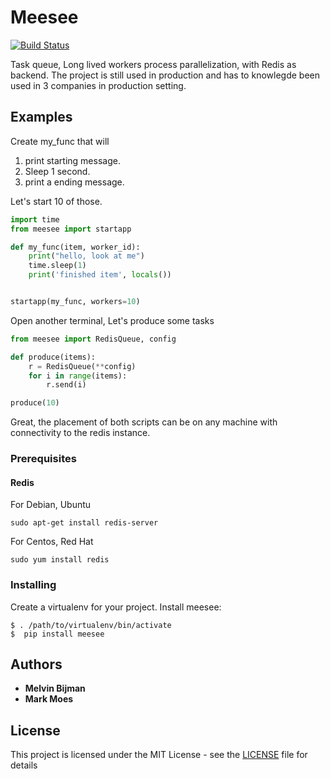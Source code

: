 # Meesee
[![Build Status](https://travis-ci.org/Attumm/meesee.svg?branch=master)](https://travis-ci.org/Attumm/meesee)

Task queue, Long lived workers process parallelization, with Redis as backend.
The project is still used in production and has to knowlegde been used in 3 companies in production setting.

## Examples

Create my_func that will 
1. print starting message.
2. Sleep 1 second.
3. print a ending message.

Let's start 10 of those.


```python
import time
from meesee import startapp

def my_func(item, worker_id):
    print("hello, look at me")
    time.sleep(1)
    print('finished item', locals())


startapp(my_func, workers=10)
```

Open another terminal, Let's produce some tasks
```python
from meesee import RedisQueue, config

def produce(items):
    r = RedisQueue(**config)
    for i in range(items):
        r.send(i)

produce(10)

```

Great, the placement of both scripts can be on any machine with connectivity to the redis instance.

### Prerequisites

#### Redis

For Debian, Ubuntu
```
sudo apt-get install redis-server
```
For Centos, Red Hat
```
sudo yum install redis
```

### Installing

Create a virtualenv for your project.
Install meesee:

```
$ . /path/to/virtualenv/bin/activate
$  pip install meesee
```

## Authors

* **Melvin Bijman** 
* **Mark Moes**

## License

This project is licensed under the MIT License - see the [LICENSE](LICENSE) file for details

